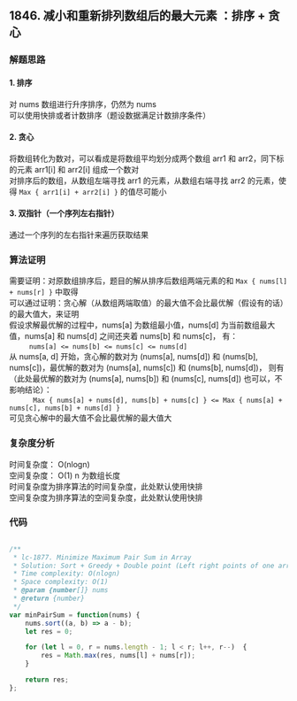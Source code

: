 ## 1846. 减小和重新排列数组后的最大元素 ：排序 + 贪心

### 解题思路

#### 1. 排序
对 nums 数组进行升序排序，仍然为 nums  
可以使用快排或者计数排序（题设数据满足计数排序条件）

#### 2. 贪心
将数组转化为数对，可以看成是将数组平均划分成两个数组 arr1 和 arr2，同下标的元素 arr1[i] 和 arr2[i] 组成一个数对  
对排序后的数组，从数组左端寻找 arr1 的元素，从数组右端寻找 arr2 的元素，使得 ` Max { arr1[i] + arr2[i] } ` 的值尽可能小

#### 3. 双指针（一个序列左右指针）
通过一个序列的左右指针来遍历获取结果

### 算法证明
需要证明：对原数组排序后，题目的解从排序后数组两端元素的和 ` Max { nums[l] + nums[r] } ` 中取得     
可以通过证明：贪心解（从数组两端取值）的最大值不会比最优解（假设有的话）的最大值大，来证明  
假设求解最优解的过程中，nums[a] 为数组最小值，nums[d] 为当前数组最大值，nums[a] 和 nums[d] 之间还夹着 nums[b] 和 nums[c]， 有：  
&emsp; &emsp; ` nums[a] <= nums[b] <= nums[c] <= nums[d] `  
从 nums[a, d] 开始，贪心解的数对为 (nums[a], nums[d]) 和 (nums[b], nums[c])，最优解的数对为 (nums[a], nums[c]) 和 (nums[b], nums[d])，
则有（此处最优解的数对为 (nums[a], nums[b]) 和 (nums[c], nums[d]) 也可以，不影响结论）：   
&emsp; &emsp; ` Max { nums[a] + nums[d], nums[b] + nums[c] } <= Max { nums[a] + nums[c], nums[b] + nums[d] }`  
可见贪心解中的最大值不会比最优解的最大值大

### 复杂度分析

时间复杂度： O(nlogn)  
空间复杂度： O(1)
n 为数组长度  
时间复杂度为排序算法的时间复杂度，此处默认使用快排  
空间复杂度为排序算法的空间复杂度，此处默认使用快排


### 代码

```javascript

/**
 * lc-1877. Minimize Maximum Pair Sum in Array
 * Solution: Sort + Greedy + Double point (Left right points of one array)
 * Time complexity: O(nlogn)
 * Space complexity: O(1)
 * @param {number[]} nums
 * @return {number}
 */
var minPairSum = function(nums) {
    nums.sort((a, b) => a - b);
    let res = 0;

    for (let l = 0, r = nums.length - 1; l < r; l++, r--)  {
        res = Math.max(res, nums[l] + nums[r]);
    }

    return res;
};

```


